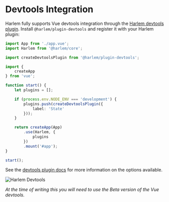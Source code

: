 # Devtools Integration

Harlem fully supports Vue devtools integration through the [Harlem devtools plugin](/plugins/devtools.html). Install `@harlem/plugin-devtools` and register it with your Harlem plugin:

```typescript
import App from './app.vue';
import Harlem from '@harlem/core';

import createDevtoolsPlugin from '@harlem/plugin-devtools';

import {
    createApp
} from 'vue';

function start() {
    let plugins = [];

    if (process.env.NODE_ENV === 'development') {
        plugins.push(createDevtoolsPlugin({
            label: 'State'
        }));
    }

    return createApp(App)
        .use(Harlem, {
            plugins
        })
        .mount('#app');
}

start();
```

See the [devtools plugin docs](/plugins/devtools.html) for more information on the options available. 

![Harlem Devtools](https://user-images.githubusercontent.com/11718453/95668309-aa5ade00-0bb5-11eb-99f5-1fea4d2061ff.gif)

*At the time of writing this you will need to use the Beta version of the Vue devtools.*
